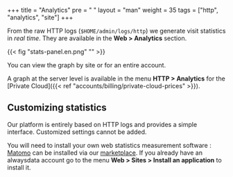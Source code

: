+++
title = "Analytics"
pre = "<i class='fas fa-fw fa-chart-line'></i> "
layout = "man"
weight = 35
tags = ["http", "analytics", "site"]
+++

From the raw HTTP logs (`$HOME/admin/logs/http`) we generate visit statistics in *real time*. They are available in the **Web > Analytics** section.

{{< fig "stats-panel.en.png" "" >}}

You can view the graph by site or for an entire account.

A graph at the server level is available in the menu **HTTP > Analytics** for the [Private Cloud]({{< ref "accounts/billing/private-cloud-prices" >}}).

## Customizing statistics

Our platform is entirely based on HTTP logs and provides a simple interface. Customized settings cannot be added.

You will need to install your own web statistics measurement software : [Matomo](https://matomo.org/) can be installed via our [marketplace](https://www.alwaysdata.com/en/marketplace/). If you already have an alwaysdata account go to the menu **Web > Sites > Install an application** to install it.
